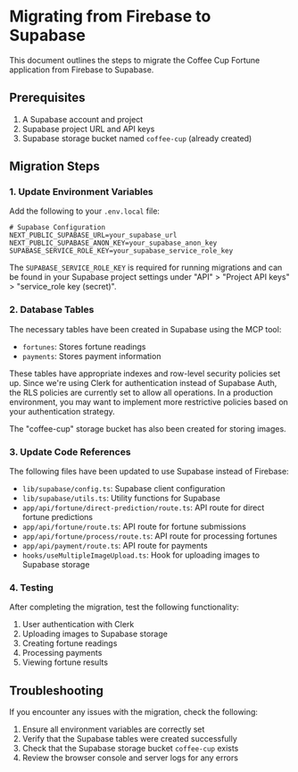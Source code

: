 # Migrating from Firebase to Supabase

This document outlines the steps to migrate the Coffee Cup Fortune application from Firebase to Supabase.

## Prerequisites

1. A Supabase account and project
2. Supabase project URL and API keys
3. Supabase storage bucket named `coffee-cup` (already created)

## Migration Steps

### 1. Update Environment Variables

Add the following to your `.env.local` file:

```
# Supabase Configuration
NEXT_PUBLIC_SUPABASE_URL=your_supabase_url
NEXT_PUBLIC_SUPABASE_ANON_KEY=your_supabase_anon_key
SUPABASE_SERVICE_ROLE_KEY=your_supabase_service_role_key
```

The `SUPABASE_SERVICE_ROLE_KEY` is required for running migrations and can be found in your Supabase project settings under "API" > "Project API keys" > "service_role key (secret)".

### 2. Database Tables

The necessary tables have been created in Supabase using the MCP tool:

- `fortunes`: Stores fortune readings
- `payments`: Stores payment information

These tables have appropriate indexes and row-level security policies set up. Since we're using Clerk for authentication instead of Supabase Auth, the RLS policies are currently set to allow all operations. In a production environment, you may want to implement more restrictive policies based on your authentication strategy.

The "coffee-cup" storage bucket has also been created for storing images.

### 3. Update Code References

The following files have been updated to use Supabase instead of Firebase:

- `lib/supabase/config.ts`: Supabase client configuration
- `lib/supabase/utils.ts`: Utility functions for Supabase
- `app/api/fortune/direct-prediction/route.ts`: API route for direct fortune predictions
- `app/api/fortune/route.ts`: API route for fortune submissions
- `app/api/fortune/process/route.ts`: API route for processing fortunes
- `app/api/payment/route.ts`: API route for payments
- `hooks/useMultipleImageUpload.ts`: Hook for uploading images to Supabase storage

### 4. Testing

After completing the migration, test the following functionality:

1. User authentication with Clerk
2. Uploading images to Supabase storage
3. Creating fortune readings
4. Processing payments
5. Viewing fortune results

## Troubleshooting

If you encounter any issues with the migration, check the following:

1. Ensure all environment variables are correctly set
2. Verify that the Supabase tables were created successfully
3. Check that the Supabase storage bucket `coffee-cup` exists
4. Review the browser console and server logs for any errors
